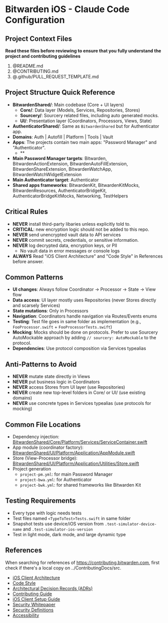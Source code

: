 # Bitwarden iOS - Claude Code Configuration

## Project Context Files

**Read these files before reviewing to ensure that you fully understand the project and contributing guidelines**

1. @README.md
2. @CONTRIBUTING.md
3. @.github/PULL_REQUEST_TEMPLATE.md


## Project Structure Quick Reference

- **BitwardenShared/**: Main codebase (Core + UI layers)
  - **Core/**: Data layer (Models, Services, Repositories, Stores)
  - **Sourcery/**: Sourcery related files, including auto generated mocks.
  - **UI/**: Presentation layer (Coordinators, Processors, Views, State)
- **AuthenticatorShared/**: Same as `BitwardenShared` but for Authenticator app.
- **Domains**: Auth | Autofill | Platform | Tools | Vault
- **Apps**: The projects contain two main apps: "Password Manager" and "Authenticator".
  - **
- **Main Password Manager targets**: Bitwarden, BitwardenActionExtension, BitwardenAutoFillExtension, BitwardenShareExtension, BitwardenWatchApp, BitwardenWatchWidgetExtension
- **Main Authenticator target**: Authenticator
- **Shared apps frameworks**: BitwardenKit, BitwardenKitMocks, BitwardenResources, AuthenticatorBridgeKit, AuthenticatorBridgeKitMocks, Networking, TestHelpers

## Critical Rules

- **NEVER** install third-party libaries unless explicitly told to.
- **CRITICAL**: new encryption logic should not be added to this repo.
- **NEVER** send unencrypted vault data to API services
- **NEVER** commit secrets, credentials, or sensitive information.
- **NEVER** log decrypted data, encryption keys, or PII
  - No vault data in error messages or console logs
- **ALWAYS** Read "iOS Client Architecture" and "Code Style" in References before answer.

## Common Patterns

- **UI changes**: Always follow Coordinator → Processor → State → View flow
- **Data access**: UI layer mostly uses Repositories (never Stores directly and scarsely Services)
- **State mutations**: Only in Processors
- **Navigation**: Coordinators handle navigation via Routes/Events enums
- **Testing**: Test file goes in same folder as implementation (e.g., `FooProcessor.swift` + `FooProcessorTests.swift`)
- **Mocking**: Mocks should be done on protocols. Prefer to use Sourcery AutoMockable approach by adding `// sourcery: AutoMockable` to the protocol.
- **Dependencies**: Use protocol composition via Services typealias

## Anti-Patterns to Avoid

- **NEVER** mutate state directly in Views
- **NEVER** put business logic in Coordinators
- **NEVER** access Stores from UI layer (use Repositories)
- **NEVER** create new top-level folders in Core/ or UI/ (use existing domains)
- **NEVER** use concrete types in Services typealias (use protocols for mocking)

## Common File Locations

- Dependency injection: [BitwardenShared/Core/Platform/Services/ServiceContainer.swift](BitwardenShared/Core/Platform/Services/ServiceContainer.swift)
- App module (coordinator factory): [BitwardenShared/UI/Platform/Application/AppModule.swift](BitwardenShared/UI/Platform/Application/AppModule.swift)
- Store (View-Processor bridge): [BitwardenShared/UI/Platform/Application/Utilities/Store.swift](BitwardenShared/UI/Platform/Application/Utilities/Store.swift)
- Project generation
  - `project-pm.yml`: for main Password Manager
  - `project-bwa.yml`: for Authenticator
  - `project-bwk.yml`: for shared frameworks like Bitwarden Kit

## Testing Requirements

- Every type with logic needs tests
- Test files named `<TypeToTest>Tests.swift` in same folder
- Snapshot tests use device/iOS version from `.test-simulator-device-name` and `.test-simulator-ios-version`
- Test in light mode, dark mode, and large dynamic type

## References

When searching for references of https://contributing.bitwarden.com, first check if there's a local copy on ../ContributingDocs/src.

- [iOS Client Architecture](https://contributing.bitwarden.com/architecture/mobile-clients/ios/)
- [Code Style](https://contributing.bitwarden.com/contributing/code-style/swift)
- [Architectural Decision Records (ADRs)](https://contributing.bitwarden.com/architecture/adr/)
- [Contributing Guide](https://contributing.bitwarden.com/)
- [iOS Client Setup Guide](https://contributing.bitwarden.com/getting-started/mobile/ios/)
- [Security Whitepaper](https://bitwarden.com/help/bitwarden-security-white-paper/)
- [Security Definitions](https://contributing.bitwarden.com/architecture/security/definitions)
- [Accessibility](https://contributing.bitwarden.com/contributing/accessibility/)